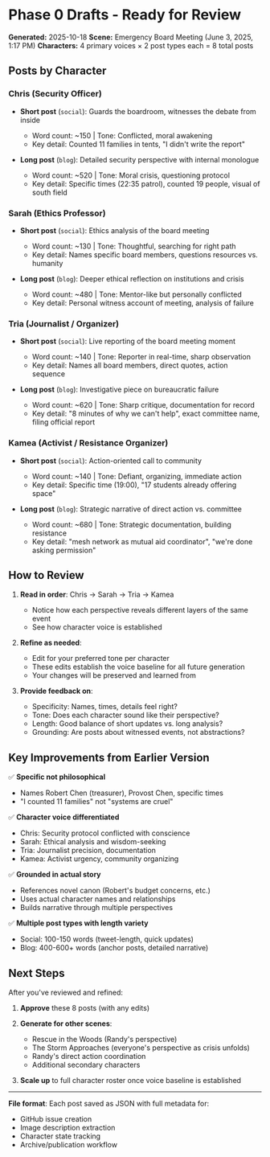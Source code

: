 # Phase 0 Drafts - Ready for Review

**Generated:** 2025-10-18
**Scene:** Emergency Board Meeting (June 3, 2025, 1:17 PM)
**Characters:** 4 primary voices × 2 post types each = 8 total posts

## Posts by Character

### Chris (Security Officer)
- **Short post** (`social`): Guards the boardroom, witnesses the debate from inside
  - Word count: ~150 | Tone: Conflicted, moral awakening
  - Key detail: Counted 11 families in tents, "I didn't write the report"
  
- **Long post** (`blog`): Detailed security perspective with internal monologue
  - Word count: ~520 | Tone: Moral crisis, questioning protocol
  - Key detail: Specific times (22:35 patrol), counted 19 people, visual of south field

### Sarah (Ethics Professor)
- **Short post** (`social`): Ethics analysis of the board meeting
  - Word count: ~130 | Tone: Thoughtful, searching for right path
  - Key detail: Names specific board members, questions resources vs. humanity
  
- **Long post** (`blog`): Deeper ethical reflection on institutions and crisis
  - Word count: ~480 | Tone: Mentor-like but personally conflicted
  - Key detail: Personal witness account of meeting, analysis of failure

### Tria (Journalist / Organizer)
- **Short post** (`social`): Live reporting of the board meeting moment
  - Word count: ~140 | Tone: Reporter in real-time, sharp observation
  - Key detail: Names all board members, direct quotes, action sequence
  
- **Long post** (`blog`): Investigative piece on bureaucratic failure
  - Word count: ~620 | Tone: Sharp critique, documentation for record
  - Key detail: "8 minutes of why we can't help", exact committee name, filing official report

### Kamea (Activist / Resistance Organizer)
- **Short post** (`social`): Action-oriented call to community
  - Word count: ~140 | Tone: Defiant, organizing, immediate action
  - Key detail: Specific time (19:00), "17 students already offering space"
  
- **Long post** (`blog`): Strategic narrative of direct action vs. committee
  - Word count: ~680 | Tone: Strategic documentation, building resistance
  - Key detail: "mesh network as mutual aid coordinator", "we're done asking permission"

## How to Review

1. **Read in order**: Chris → Sarah → Tria → Kamea
   - Notice how each perspective reveals different layers of the same event
   - See how character voice is established

2. **Refine as needed**:
   - Edit for your preferred tone per character
   - These edits establish the voice baseline for all future generation
   - Your changes will be preserved and learned from

3. **Provide feedback on**:
   - Specificity: Names, times, details feel right?
   - Tone: Does each character sound like their perspective?
   - Length: Good balance of short updates vs. long analysis?
   - Grounding: Are posts about witnessed events, not abstractions?

## Key Improvements from Earlier Version

✅ **Specific not philosophical**
   - Names Robert Chen (treasurer), Provost Chen, specific times
   - "I counted 11 families" not "systems are cruel"

✅ **Character voice differentiated**
   - Chris: Security protocol conflicted with conscience
   - Sarah: Ethical analysis and wisdom-seeking
   - Tria: Journalist precision, documentation
   - Kamea: Activist urgency, community organizing

✅ **Grounded in actual story**
   - References novel canon (Robert's budget concerns, etc.)
   - Uses actual character names and relationships
   - Builds narrative through multiple perspectives

✅ **Multiple post types with length variety**
   - Social: 100-150 words (tweet-length, quick updates)
   - Blog: 400-600+ words (anchor posts, detailed narrative)

## Next Steps

After you've reviewed and refined:

1. **Approve** these 8 posts (with any edits)
2. **Generate for other scenes**:
   - Rescue in the Woods (Randy's perspective)
   - The Storm Approaches (everyone's perspective as crisis unfolds)
   - Randy's direct action coordination
   - Additional secondary characters

3. **Scale up** to full character roster once voice baseline is established

---

**File format**: Each post saved as JSON with full metadata for:
- GitHub issue creation
- Image description extraction
- Character state tracking
- Archive/publication workflow
